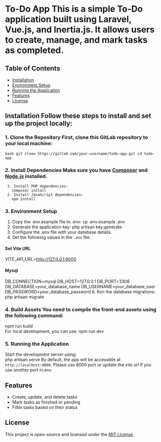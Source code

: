 # To-Do App This is a simple To-Do application built using Laravel, Vue.js, and Inertia.js. It allows users to create, manage, and mark tasks as completed. 

## Table of Contents 
- [Installation](#installation) 
- [Environment Setup](#environment-setup) 
- [Running the Application](#running-the-application) 
- [Features](#features) 
- [License](#license) 

## Installation Follow these steps to install and set up the project locally: 
### 1. Clone the Repository First, clone this GitLab repository to your local machine:

 `bash git clone https://gitlab.com/your-username/todo-app.git cd todo-app ` 
 ### 2. Install Dependencies Make sure you have [Composer](https://getcomposer.org/) and [Node.js](https://nodejs.org/) installed. 
     1. Install PHP dependencies: 
       composer install
     2. Install JavaScript dependencies: 
       npm install
### 3. Environment Setup 
   1. Copy the .env.example file to .env: cp .env.example .env
   2. Generate the application key: php artisan key:generate
   3. Configure the .env file with your database details.
   4. Set the following values in the `.env` file:

   #### Set Vite URL
   VITE_API_URL=http://127.0.0.1:8000 
   
   #### Mysql
   DB_CONNECTION=mysql DB_HOST=127.0.0.1
   DB_PORT=3306
   DB_DATABASE=your_database_name
   DB_USERNAME=your_database_user
   DB_PASSWORD=your_database_password
   6. Run the database migrations: php artisan migrate
   
### 4. Build Assets You need to compile the front-end assets using the following command: 
npm run build  
For local development, you can use: 
npm run dev

### 5. Running the Application 
Start the development server using:  
php artisan serve By default, the app will be accessible at `http://localhost:8000`. Please use 8000 port or update the vite url if you use another port in.env  

## Features 
- Create, update, and delete tasks
- Mark tasks as finished or pending
- Filter tasks based on their status
  
## License 
This project is open-source and licensed under the [MIT License](LICENSE).
